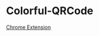 Colorful-QRCode
====

[Chrome Extension](https://chrome.google.com/webstore/detail/nenelpicledkmgnlaibhjkjobffpjoan/)
